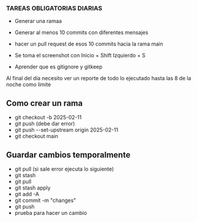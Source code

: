### TAREAS OBLIGATORIAS DIARIAS
- Generar una ramaa 
- Generar al menos 10 commits con diferentes mensajes
-  hacer un pull request de esos 10 commits hacia la rama main
- Se toma el screenshot con Inicio + Shift Izquierdo + S

- Aprender que es gitignore y gitkeep


Al final del día necesito ver un reporte de todo lo ejecutado hasta las 8 de la noche como limite

## Como crear un rama
- git checkout -b 2025-02-11
- git push (debe dar error)
- git push --set-upstream origin 2025-02-11
- git checkout main

## Guardar cambios temporalmente
- git pull (si sale error ejecuta lo siguiente)
- git stash
- git pull
- git stash apply
- git add -A
- git commit -m "changes"
- git push
- prueba para hacer un cambio